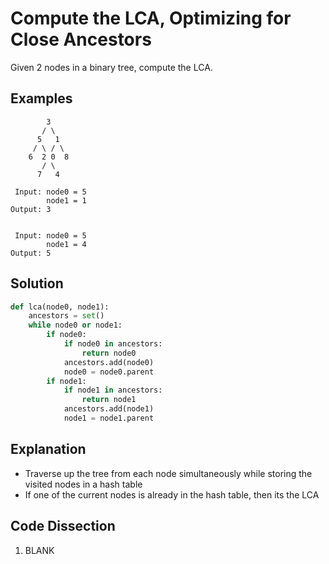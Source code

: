 # Compute the LCA, Optimizing for Close Ancestors
Given 2 nodes in a binary tree, compute the LCA.

## Examples
```
        3
       / \
      5   1
     / \ / \
    6  2 0  8
       / \
      7   4

 Input: node0 = 5
        node1 = 1
Output: 3


 Input: node0 = 5
        node1 = 4
Output: 5
```

## Solution
```python
def lca(node0, node1):
    ancestors = set()
    while node0 or node1:
        if node0:
            if node0 in ancestors:
                return node0
            ancestors.add(node0)
            node0 = node0.parent
        if node1:
            if node1 in ancestors:
                return node1
            ancestors.add(node1)
            node1 = node1.parent
```

## Explanation
* Traverse up the tree from each node simultaneously while storing the visited nodes in a hash table
* If one of the current nodes is already in the hash table, then its the LCA

## Code Dissection
1. BLANK